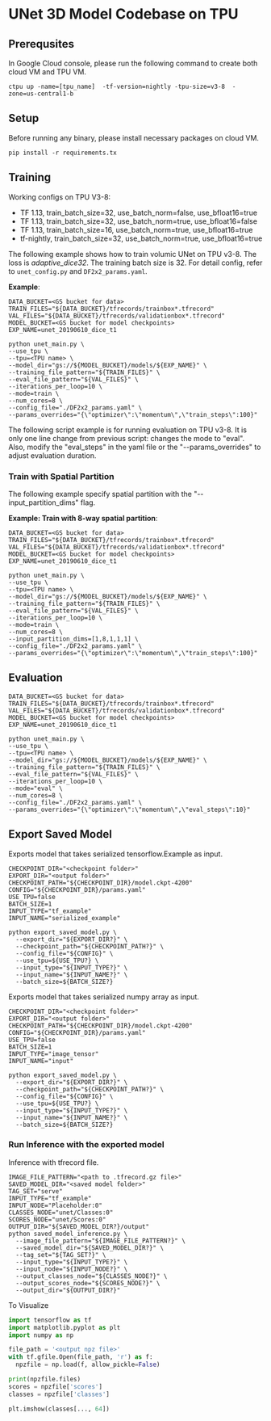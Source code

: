 # UNet 3D Model Codebase on TPU

## Prerequsites

In Google Cloud console, please run the following command to create both cloud VM and TPU VM.

```shell
ctpu up -name=[tpu_name]  -tf-version=nightly -tpu-size=v3-8  -zone=us-central1-b
```

## Setup

Before running any binary, please install necessary packages on cloud VM.

```shell
pip install -r requirements.tx
```

## Training

Working configs on TPU V3-8:

+ TF 1.13, train_batch_size=32, use_batch_norm=false, use_bfloat16=true
+ TF 1.13, train_batch_size=32, use_batch_norm=true, use_bfloat16=false
+ TF 1.13, train_batch_size=16, use_batch_norm=true, use_bfloat16=true
+ tf-nightly, train_batch_size=32, use_batch_norm=true, use_bfloat16=true

The following example shows how to train volumic UNet on TPU v3-8.
The loss is *adaptive_dice32*. The training batch size is 32. For detail config, refer to `unet_config.py` and `DF2x2_params.yaml`.

**Example**:

```shell
DATA_BUCKET=<GS bucket for data>
TRAIN_FILES="${DATA_BUCKET}/tfrecords/trainbox*.tfrecord"
VAL_FILES="${DATA_BUCKET}/tfrecords/validationbox*.tfrecord"
MODEL_BUCKET=<GS bucket for model checkpoints>
EXP_NAME=unet_20190610_dice_t1

python unet_main.py \
--use_tpu \
--tpu=<TPU name> \
--model_dir="gs://${MODEL_BUCKET}/models/${EXP_NAME}" \
--training_file_pattern="${TRAIN_FILES}" \
--eval_file_pattern="${VAL_FILES}" \
--iterations_per_loop=10 \
--mode=train \
--num_cores=8 \
--config_file="./DF2x2_params.yaml" \
--params_overrides="{\"optimizer\":\"momentum\",\"train_steps\":100}"
```

The following script example is for running evaluation on TPU v3-8. It is only
one line change from previous script: changes the mode to "eval". Also, modify
the "eval_steps" in the yaml file or the "--params_overrides" to adjust
evaluation duration.

### Train with Spatial Partition

The following example specify spatial partition with the "--input_partition_dims" flag.

**Example: Train with 8-way spatial partition**:

```shell
DATA_BUCKET=<GS bucket for data>
TRAIN_FILES="${DATA_BUCKET}/tfrecords/trainbox*.tfrecord"
VAL_FILES="${DATA_BUCKET}/tfrecords/validationbox*.tfrecord"
MODEL_BUCKET=<GS bucket for model checkpoints>
EXP_NAME=unet_20190610_dice_t1

python unet_main.py \
--use_tpu \
--tpu=<TPU name> \
--model_dir="gs://${MODEL_BUCKET}/models/${EXP_NAME}" \
--training_file_pattern="${TRAIN_FILES}" \
--eval_file_pattern="${VAL_FILES}" \
--iterations_per_loop=10 \
--mode=train \
--num_cores=8 \
--input_partition_dims=[1,8,1,1,1] \
--config_file="./DF2x2_params.yaml" \
--params_overrides="{\"optimizer\":\"momentum\",\"train_steps\":100}"
```

## Evaluation

```shell
DATA_BUCKET=<GS bucket for data>
TRAIN_FILES="${DATA_BUCKET}/tfrecords/trainbox*.tfrecord"
VAL_FILES="${DATA_BUCKET}/tfrecords/validationbox*.tfrecord"
MODEL_BUCKET=<GS bucket for model checkpoints>
EXP_NAME=unet_20190610_dice_t1

python unet_main.py \
--use_tpu \
--tpu=<TPU name> \
--model_dir="gs://${MODEL_BUCKET}/models/${EXP_NAME}" \
--training_file_pattern="${TRAIN_FILES}" \
--eval_file_pattern="${VAL_FILES}" \
--iterations_per_loop=10 \
--mode="eval" \
--num_cores=8 \
--config_file="./DF2x2_params.yaml" \
--params_overrides="{\"optimizer\":\"momentum\",\"eval_steps\":10}"
```


## Export Saved Model

Exports model that takes serialized tensorflow.Example as input.

```shell
CHECKPOINT_DIR="<checkpoint folder>"
EXPORT_DIR="<output folder>"
CHECKPOINT_PATH="${CHECKPOINT_DIR}/model.ckpt-4200"
CONFIG="${CHECKPOINT_DIR}/params.yaml"
USE_TPU=false
BATCH_SIZE=1
INPUT_TYPE="tf_example"
INPUT_NAME="serialized_example"

python export_saved_model.py \
  --export_dir="${EXPORT_DIR?}" \
  --checkpoint_path="${CHECKPOINT_PATH?}" \
  --config_file="${CONFIG}" \
  --use_tpu=${USE_TPU?} \
  --input_type="${INPUT_TYPE?}" \
  --input_name="${INPUT_NAME?}" \
  --batch_size=${BATCH_SIZE?}
```


Exports model that takes serialized numpy array as input.

```shell
CHECKPOINT_DIR="<checkpoint folder>"
EXPORT_DIR="<output folder>"
CHECKPOINT_PATH="${CHECKPOINT_DIR}/model.ckpt-4200"
CONFIG="${CHECKPOINT_DIR}/params.yaml"
USE_TPU=false
BATCH_SIZE=1
INPUT_TYPE="image_tensor"
INPUT_NAME="input"

python export_saved_model.py \
  --export_dir="${EXPORT_DIR?}" \
  --checkpoint_path="${CHECKPOINT_PATH?}" \
  --config_file="${CONFIG}" \
  --use_tpu=${USE_TPU?} \
  --input_type="${INPUT_TYPE?}" \
  --input_name="${INPUT_NAME?}" \
  --batch_size=${BATCH_SIZE?}
```

### Run Inference with the exported model

Inference with tfrecord file.

```shell
IMAGE_FILE_PATTERN="<path to .tfrecord.gz file>"
SAVED_MODEL_DIR="<saved model folder>"
TAG_SET="serve"
INPUT_TYPE="tf_example"
INPUT_NODE="Placeholder:0"
CLASSES_NODE="unet/Classes:0"
SCORES_NODE="unet/Scores:0"
OUTPUT_DIR="${SAVED_MODEL_DIR?}/output"
python saved_model_inference.py \
  --image_file_pattern="${IMAGE_FILE_PATTERN?}" \
  --saved_model_dir="${SAVED_MODEL_DIR?}" \
  --tag_set="${TAG_SET?}" \
  --input_type="${INPUT_TYPE?}" \
  --input_node="${INPUT_NODE?}" \
  --output_classes_node="${CLASSES_NODE?}" \
  --output_scores_node="${SCORES_NODE?}" \
  --output_dir="${OUTPUT_DIR?}"
```

To Visualize

```python
import tensorflow as tf
import matplotlib.pyplot as plt
import numpy as np

file_path = '<output npz file>'
with tf.gfile.Open(file_path, 'r') as f:
  npzfile = np.load(f, allow_pickle=False)

print(npzfile.files)
scores = npzfile['scores']
classes = npzfile['classes']

plt.imshow(classes[..., 64])
```
